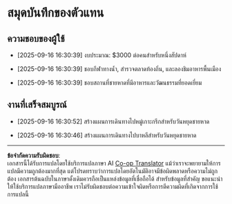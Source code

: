 <!--
CO_OP_TRANSLATOR_METADATA:
{
  "original_hash": "9e2a4a04b4686b008a7e06f916884e58",
  "translation_date": "2025-09-18T16:29:34+00:00",
  "source_file": "12-context-engineering/code_samples/vacation_agent_scratchpad.md",
  "language_code": "th"
}
-->
# สมุดบันทึกของตัวแทน

## ความชอบของผู้ใช้

- [2025-09-16 16:30:39] งบประมาณ: $3000 ต่อคนสำหรับหนึ่งสัปดาห์

- [2025-09-16 16:30:39] ชอบกีฬาทางน้ำ, สำรวจตลาดท้องถิ่น, และลองชิมอาหารพื้นเมือง

- [2025-09-16 16:30:39] ชอบสถานที่ชายหาดที่มีอาหารและวัฒนธรรมที่ยอดเยี่ยม

## งานที่เสร็จสมบูรณ์

- [2025-09-16 16:30:52] สร้างแผนการเดินทางไปหมู่เกาะกรีกสำหรับวันหยุดชายหาด

- [2025-09-16 16:30:46] สร้างแผนการเดินทางไปบาหลีสำหรับวันหยุดชายหาด

---

**ข้อจำกัดความรับผิดชอบ**:  
เอกสารนี้ได้รับการแปลโดยใช้บริการแปลภาษา AI [Co-op Translator](https://github.com/Azure/co-op-translator) แม้ว่าเราจะพยายามให้การแปลมีความถูกต้องมากที่สุด แต่โปรดทราบว่าการแปลโดยอัตโนมัติอาจมีข้อผิดพลาดหรือความไม่ถูกต้อง เอกสารต้นฉบับในภาษาดั้งเดิมควรถือเป็นแหล่งข้อมูลที่เชื่อถือได้ สำหรับข้อมูลที่สำคัญ ขอแนะนำให้ใช้บริการแปลภาษามืออาชีพ เราไม่รับผิดชอบต่อความเข้าใจผิดหรือการตีความผิดที่เกิดจากการใช้การแปลนี้